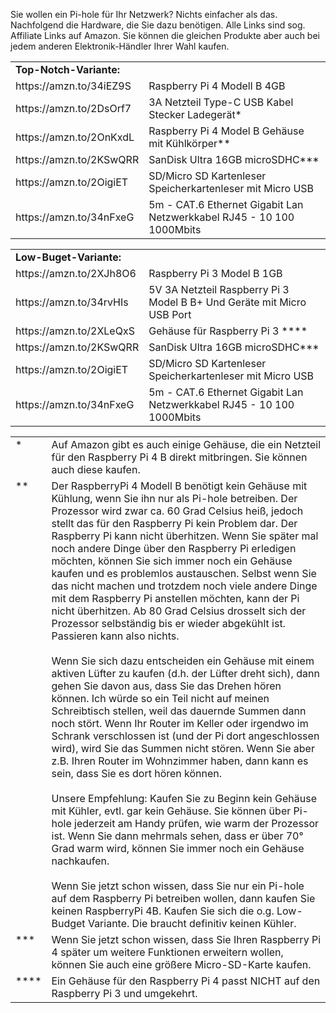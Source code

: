 
Sie wollen ein Pi-hole für Ihr Netzwerk? Nichts einfacher als das. Nachfolgend die Hardware, die Sie dazu benötigen. Alle Links sind sog. Affiliate Links auf Amazon. Sie können die gleichen Produkte aber auch bei jedem anderen Elektronik-Händler Ihrer Wahl kaufen.

<table>
<tr>
  <td><b>Top-Notch-Variante:</b><td>
<tr><td>https://amzn.to/34iEZ9S <td>Raspberry Pi 4 Modell B 4GB 
<tr><td>https://amzn.to/2DsOrf7 <td>3A Netzteil Type-C USB Kabel Stecker Ladegerät* 
<tr><td>https://amzn.to/2OnKxdL <td>Raspberry Pi 4 Model B Gehäuse mit Kühlkörper**
<tr><td>https://amzn.to/2KSwQRR <td>SanDisk Ultra 16GB microSDHC***
<tr><td>https://amzn.to/2OigiET <td>SD/Micro SD Kartenleser Speicherkartenleser mit Micro USB 
<tr><td>https://amzn.to/34nFxeG <td>5m - CAT.6 Ethernet Gigabit Lan Netzwerkkabel RJ45 - 10 100 1000Mbits
</table>

<table>
<tr>
  <td><b>Low-Buget-Variante:</b><td>
<tr><td>https://amzn.to/2XJh8O6 <td>Raspberry Pi 3 Model B 1GB
<tr><td>https://amzn.to/34rvHIs <td>5V 3A Netzteil Raspberry Pi 3 Model B B+ Und Geräte mit Micro USB Port
<tr><td>https://amzn.to/2XLeQxS <td>Gehäuse für Raspberry Pi 3 ****
<tr><td>https://amzn.to/2KSwQRR <td>SanDisk Ultra 16GB microSDHC***
<tr><td>https://amzn.to/2OigiET <td>SD/Micro SD Kartenleser Speicherkartenleser mit Micro USB 
<tr><td>https://amzn.to/34nFxeG <td>5m - CAT.6 Ethernet Gigabit Lan Netzwerkkabel RJ45 - 10 100 1000Mbits
</table>


<table>

<tr><td valign=top>* <td>Auf Amazon gibt es auch einige Gehäuse, die ein Netzteil für den Raspberry Pi 4 B direkt mitbringen. Sie können auch diese kaufen.
<tr><td valign=top>** <td>Der RaspberryPi 4 Modell B benötigt kein Gehäuse mit Kühlung, wenn Sie ihn nur als Pi-hole betreiben. Der Prozessor wird zwar ca. 60 Grad Celsius heiß, jedoch stellt das für den Raspberry Pi kein Problem dar. Der Raspberry Pi kann nicht überhitzen. Wenn Sie später mal noch andere Dinge über den Raspberry Pi erledigen möchten, können Sie sich immer noch ein Gehäuse kaufen und es problemlos austauschen. Selbst wenn Sie das nicht machen und trotzdem noch viele andere Dinge mit dem Raspberry Pi anstellen möchten, kann der Pi nicht überhitzen. Ab 80 Grad Celsius drosselt sich der Prozessor selbständig bis er wieder abgekühlt ist. Passieren kann also nichts.
<br><br>
Wenn Sie sich dazu entscheiden ein Gehäuse mit einem aktiven Lüfter zu kaufen (d.h. der Lüfter dreht sich), dann gehen Sie davon aus, dass Sie das Drehen hören können. Ich würde so ein Teil nicht auf meinen Schreibtisch stellen, weil das dauernde Summen dann noch stört. Wenn Ihr Router im Keller oder irgendwo im Schrank verschlossen ist (und der Pi dort angeschlossen wird), wird Sie das Summen nicht stören. Wenn Sie aber z.B. Ihren Router im Wohnzimmer haben, dann kann es sein, dass Sie es dort hören können. 
<br><br>
Unsere Empfehlung: Kaufen Sie zu Beginn kein Gehäuse mit Kühler, evtl. gar kein Gehäuse. Sie können über Pi-hole jederzeit am Handy prüfen, wie warm der Prozessor ist. Wenn Sie dann mehrmals sehen, dass er über 70° Grad warm wird, können Sie immer noch ein Gehäuse nachkaufen.
<br><br>
Wenn Sie jetzt schon wissen, dass Sie nur ein Pi-hole auf dem Raspberry Pi betreiben wollen, dann kaufen Sie keinen RaspberryPi 4B. Kaufen Sie sich die o.g. Low-Budget Variante. Die braucht definitiv keinen Kühler.

<tr><td valign=top>*** <td>Wenn Sie jetzt schon wissen, dass Sie Ihren Raspberry Pi 4 später um weitere Funktionen erweitern wollen, können Sie auch eine größere Micro-SD-Karte kaufen.

<tr><td valign=top>**** <td>Ein Gehäuse für den Raspberry Pi 4 passt NICHT auf den Raspberry Pi 3 und umgekehrt.
</table>
